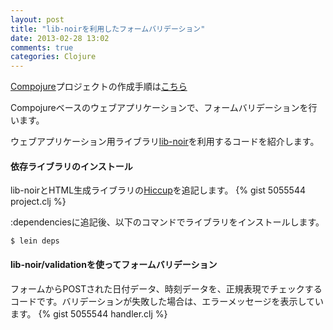 ```yaml
---
layout: post
title: "lib-noirを利用したフォームバリデーション"
date: 2013-02-28 13:02
comments: true
categories: Clojure
---
```

[Compojure](https://github.com/weavejester/compojure)プロジェクトの作成手順は[こちら](/blog/2013/01/23/create-compojure-project/)

Compojureベースのウェブアプリケーションで、フォームバリデーションを行います。

ウェブアプリケーション用ライブラリ[lib-noir](https://github.com/noir-clojure/lib-noir)を利用するコードを紹介します。

#### 依存ライブラリのインストール
lib-noirとHTML生成ライブラリの[Hiccup](https://github.com/weavejester/hiccup)を追記します。
{% gist 5055544 project.clj %}

:dependenciesに追記後、以下のコマンドでライブラリをインストールします。
```
$ lein deps
```

#### lib-noir/validationを使ってフォームバリデーション
フォームからPOSTされた日付データ、時刻データを、正規表現でチェックするコードです。バリデーションが失敗した場合は、エラーメッセージを表示しています。
{% gist 5055544 handler.clj  %}
